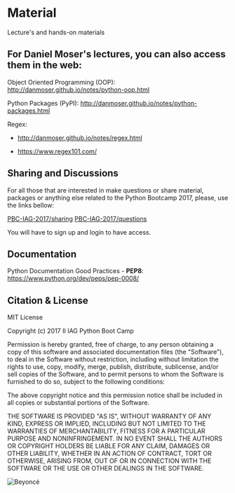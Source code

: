 # Material
Lecture's and hands-on materials

## For Daniel Moser's lectures, you can also access them in the web:

Object Oriented Programming (OOP): http://danmoser.github.io/notes/python-oop.html

Python Packages (PyPI): http://danmoser.github.io/notes/python-packages.html

Regex: 
- http://danmoser.github.io/notes/regex.html

- https://www.regex101.com/

## Sharing and Discussions

For all those that are interested in make questions or share material, packages or 
anything else related to the Python Bootcamp 2017, please, use the links bellow:

[PBC-IAG-2017/sharing](https://gitter.im/PBC-IAG-2017/questions?utm_source=share-link&utm_medium=link&utm_campaign=share-link)
[PBC-IAG-2017/questions](https://gitter.im/PBC-IAG-2017/sharing?utm_source=share-link&utm_medium=link&utm_campaign=share-link)

You will have to sign up and login to have access.

## Documentation

Python Documentation Good Practices - **PEP8**: https://www.python.org/dev/peps/pep-0008/

## Citation & License

MIT License

Copyright (c) 2017 II IAG Python Boot Camp

Permission is hereby granted, free of charge, to any person obtaining a copy of this software and associated documentation files (the "Software"), to deal in the Software without restriction, including without limitation the rights to use, copy, modify, merge, publish, distribute, sublicense, and/or sell copies of the Software, and to permit persons to whom the Software is furnished to do so, subject to the following conditions:

The above copyright notice and this permission notice shall be included in all copies or substantial portions of the Software.

THE SOFTWARE IS PROVIDED "AS IS", WITHOUT WARRANTY OF ANY KIND, EXPRESS OR IMPLIED, INCLUDING BUT NOT LIMITED TO THE WARRANTIES OF MERCHANTABILITY, FITNESS FOR A PARTICULAR PURPOSE AND NONINFRINGEMENT. IN NO EVENT SHALL THE AUTHORS OR COPYRIGHT HOLDERS BE LIABLE FOR ANY CLAIM, DAMAGES OR OTHER LIABILITY, WHETHER IN AN ACTION OF CONTRACT, TORT OR OTHERWISE, ARISING FROM, OUT OF OR IN CONNECTION WITH THE SOFTWARE OR THE USE OR OTHER DEALINGS IN THE SOFTWARE.




![Beyoncé](http://angeliquevanrensburg.co.za/wp-content/uploads/2016/11/12342748_1644066492484864_8867908136104707994_n.jpg)

